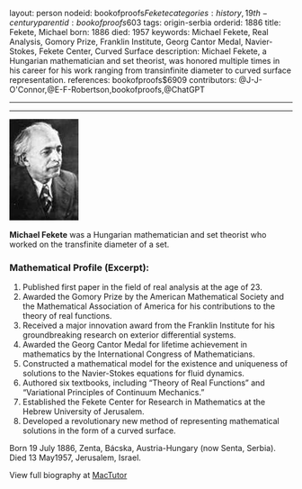 layout: person
nodeid: bookofproofs$Fekete
categories: history,19th-century
parentid: bookofproofs$603
tags: origin-serbia
orderid: 1886
title: Fekete, Michael
born: 1886
died: 1957
keywords: Michael Fekete, Real Analysis, Gomory Prize, Franklin Institute, Georg Cantor Medal, Navier-Stokes, Fekete Center, Curved Surface
description: Michael Fekete, a Hungarian mathematician and set theorist, was honored multiple times in his career for his work ranging from transinfinite diameter to curved surface representation.
references: bookofproofs$6909
contributors: @J-J-O'Connor,@E-F-Robertson,bookofproofs,@ChatGPT

---



---

![Fekete.jpg](https://github.com/bookofproofs/bookofproofs.github.io/blob/main/_sources/_assets/images/portraits/Fekete.jpg?raw=true)

**Michael Fekete** was a Hungarian mathematician and set theorist who worked on the transfinite diameter of a set.

### Mathematical Profile (Excerpt):
1. Published first paper in the field of real analysis at the age of 23.
2. Awarded the Gomory Prize by the American Mathematical Society and the Mathematical Association of America for his contributions to the theory of real functions.
3. Received a major innovation award from the Franklin Institute for his groundbreaking research on exterior differential systems.
4. Awarded the Georg Cantor Medal for lifetime achievement in mathematics by the International Congress of Mathematicians.
5. Constructed a mathematical model for the existence and uniqueness of solutions to the Navier-Stokes equations for fluid dynamics.
6. Authored six textbooks, including “Theory of Real Functions” and “Variational Principles of Continuum Mechanics.”
7. Established the Fekete Center for Research in Mathematics at the Hebrew University of Jerusalem.
8. Developed a revolutionary new method of representing mathematical solutions in the form of a curved surface.

Born 19 July 1886, Zenta, Bácska, Austria-Hungary (now Senta, Serbia). Died 13 May1957, Jerusalem, Israel.

View full biography at [MacTutor](https://mathshistory.st-andrews.ac.uk/Biographies/Fekete/)
